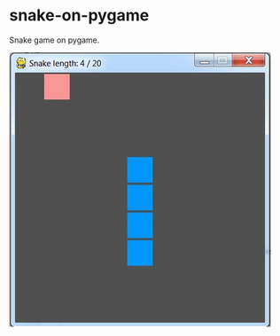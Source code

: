 # snake-on-pygame
Snake game on pygame.

![Screenshot](https://github.com/kurinurm/snake-on-pygame/blob/master/snake%20screengrab.JPG)

